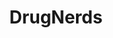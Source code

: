 ---
title: DrugNerds
crosslinks:
- Nootropics
- Drugs
- Stims
- drugscirclejerk
- researchchemicals
- chemistry
- SelfExperiment
- TheeHive
- pillhead
- MDMA
- perth
- adderall
- AskDrugNerds
- '2015'
- Psychedelics
- askdrugs
- keto
- Supplements
- Serendipity
- ADHD
---